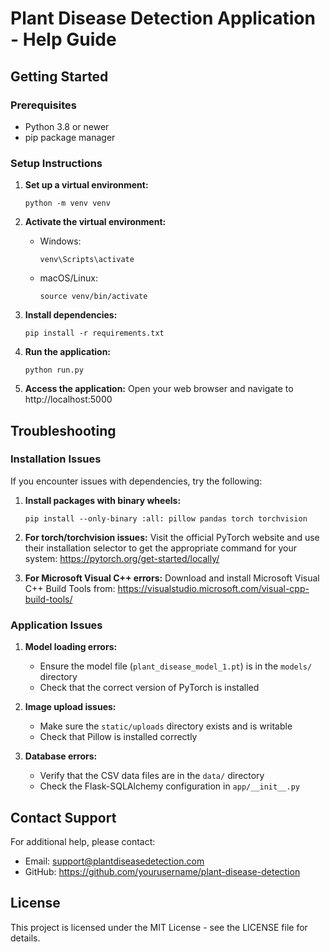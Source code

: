 # Plant Disease Detection Application - Help Guide

## Getting Started

### Prerequisites
- Python 3.8 or newer
- pip package manager

### Setup Instructions

1. **Set up a virtual environment:**
   ```
   python -m venv venv
   ```

2. **Activate the virtual environment:**
   - Windows:
     ```
     venv\Scripts\activate
     ```
   - macOS/Linux:
     ```
     source venv/bin/activate
     ```

3. **Install dependencies:**
   ```
   pip install -r requirements.txt
   ```

4. **Run the application:**
   ```
   python run.py
   ```

5. **Access the application:**
   Open your web browser and navigate to http://localhost:5000

## Troubleshooting

### Installation Issues

If you encounter issues with dependencies, try the following:

1. **Install packages with binary wheels:**
   ```
   pip install --only-binary :all: pillow pandas torch torchvision
   ```

2. **For torch/torchvision issues:**
   Visit the official PyTorch website and use their installation selector
   to get the appropriate command for your system:
   https://pytorch.org/get-started/locally/

3. **For Microsoft Visual C++ errors:**
   Download and install Microsoft Visual C++ Build Tools from:
   https://visualstudio.microsoft.com/visual-cpp-build-tools/

### Application Issues

1. **Model loading errors:**
   - Ensure the model file (`plant_disease_model_1.pt`) is in the `models/` directory
   - Check that the correct version of PyTorch is installed

2. **Image upload issues:**
   - Make sure the `static/uploads` directory exists and is writable
   - Check that Pillow is installed correctly

3. **Database errors:**
   - Verify that the CSV data files are in the `data/` directory
   - Check the Flask-SQLAlchemy configuration in `app/__init__.py`

## Contact Support

For additional help, please contact:
- Email: support@plantdiseasedetection.com
- GitHub: https://github.com/yourusername/plant-disease-detection

## License
This project is licensed under the MIT License - see the LICENSE file for details. 